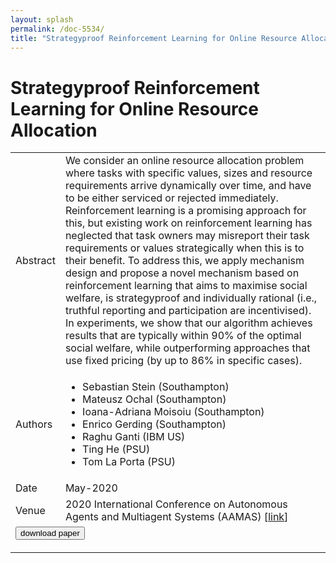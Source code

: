```yaml
---
layout: splash
permalink: /doc-5534/
title: "Strategyproof Reinforcement Learning for Online Resource Allocation"
---
```


# Strategyproof Reinforcement Learning for Online Resource Allocation

<table>
    <tbody>
    <tr>
        <td>Abstract</td>
        <td>We consider an online resource allocation problem where tasks with specific values, sizes and resource requirements arrive dynamically over time, and have to be either serviced or rejected immediately. Reinforcement learning is a promising approach for this, but existing work on reinforcement learning has neglected that task owners may misreport their task requirements or values strategically when this is to their benefit. To address this, we apply mechanism design and propose a novel mechanism based on reinforcement learning that aims to maximise social welfare, is strategyproof and individually rational (i.e., truthful reporting and participation are incentivised). In experiments, we show that our algorithm achieves results that are typically within 90% of the optimal social welfare, while outperforming approaches that use fixed pricing (by up to 86% in specific cases).</td>
    </tr>
    <tr>
        <td>Authors</td>
        <td>
            <ul>
                <li>Sebastian Stein (Southampton)</li>
                <li>Mateusz Ochal (Southampton)</li>
                <li>Ioana-Adriana Moisoiu (Southampton)</li>
                <li>Enrico Gerding (Southampton)</li>
                <li>Raghu Ganti (IBM US)</li>
                <li>Ting He (PSU)</li>
                <li>Tom La Porta (PSU)</li>
            </ul>
        </td>
    </tr>
    <tr>
        <td>Date</td>
        <td>May-2020</td>
    </tr>
    <tr>
        <td>Venue</td>
        <td>2020 International Conference on Autonomous Agents and Multiagent Systems (AAMAS) [<a href="https://dl.acm.org/doi/abs/10.5555/3398761.3398911">link</a>]</td>
    </tr>
        <tr>
            <td colspan="2">
                <form method="get" action="https://ibm.box.com/v/doc-5534-paper">
                    <button type="submit">download paper</button>
                </form>
            </td>
        </tr>
    </tbody>
</table>
